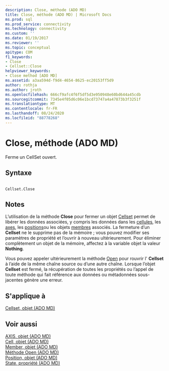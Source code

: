 ```yaml
---
description: Close, méthode (ADO MD)
title: Close, méthode (ADO MD) | Microsoft Docs
ms.prod: sql
ms.prod_service: connectivity
ms.technology: connectivity
ms.custom: ''
ms.date: 01/19/2017
ms.reviewer: ''
ms.topic: conceptual
apitype: COM
f1_keywords:
- Close
- Cellset::Close
helpviewer_keywords:
- Close method [ADO MD]
ms.assetid: a3aa594d-f9d4-4654-8625-ec20153ff5d9
author: rothja
ms.author: jroth
ms.openlocfilehash: 666cf9afc4f6f5df5d3e950948e60bd644a45cdb
ms.sourcegitcommit: 7345e4f05d6c06e1bcd73747a4a47873b3f3251f
ms.translationtype: MT
ms.contentlocale: fr-FR
ms.lasthandoff: 08/24/2020
ms.locfileid: "88778268"
---
```

# <a name="close-method-ado-md"></a>Close, méthode (ADO MD)
Ferme un CellSet ouvert.  
  
## <a name="syntax"></a>Syntaxe  
  
```  
  
Cellset.Close  
```  
  
## <a name="remarks"></a>Notes  
 L’utilisation de la méthode **Close** pour fermer un objet [Cellset](./cellset-object-ado-md.md) permet de libérer les données associées, y compris les données dans les [cellules](./cell-object-ado-md.md), les [axes](./axis-object-ado-md.md), les [positions](./position-object-ado-md.md)ou les objets [membres](./member-object-ado-md.md) associés. La fermeture d’un **Cellset** ne le supprime pas de la mémoire ; vous pouvez modifier ses paramètres de propriété et l’ouvrir à nouveau ultérieurement. Pour éliminer complètement un objet de la mémoire, affectez à la variable objet la valeur **Nothing**.  
  
 Vous pouvez appeler ultérieurement la méthode [Open](./open-method-ado-md.md) pour rouvrir l' **Cellset** à l’aide de la même chaîne source ou d’une autre chaîne. Lorsque l’objet **Cellset** est fermé, la récupération de toutes les propriétés ou l’appel de toute méthode qui fait référence aux données ou métadonnées sous-jacentes génère une erreur.  
  
## <a name="applies-to"></a>S'applique à  
 [Cellset, objet (ADO MD)](./cellset-object-ado-md.md)  
  
## <a name="see-also"></a>Voir aussi  
 [AXIS, objet (ADO MD)](./axis-object-ado-md.md)   
 [Cell, objet (ADO MD)](./cell-object-ado-md.md)   
 [Member, objet (ADO MD)](./member-object-ado-md.md)   
 [Méthode Open (ADO MD)](./open-method-ado-md.md)   
 [Position, objet (ADO MD)](./position-object-ado-md.md)   
 [State, propriété (ADO MD)](./state-property-ado-md.md)